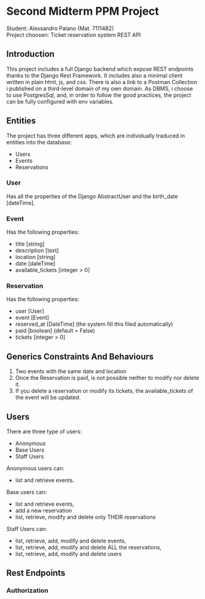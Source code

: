 # Second Midterm PPM Project
Student: Alessandro Palano (Mat. 7111482)  
Project choosen: Ticket reservation system REST API  

## Introduction
This project includes a full Django backend which expose REST endpoints thanks to the Django Rest Framework.
It includes also a minimal client written in plain html, js, and css. There is also a link to a Postman Collection i published 
on a third-level domain of my own domain.
As DBMS, i choose to use PostgresSql, and, in order to follow the good practices, the project can be fully configured with env variables. 

## Entities
The project has three different apps, which are individually traduced in entities into the database:

- Users
- Events
- Reservations

### User
Has all the properties of the Django AbstractUser and the birth_date [dateTime].

### Event
Has the following properties: 
- title [string]
- description [text]
- location [string]
- date [dateTime]
- available_tickets [integer > 0]

### Reservation
Has the following properties:
- user [User]
- event [Event]
- reserved_at [DateTime] (the system fill this filed automatically)
- paid [boolean] (default = False)
- tickets [integer > 0]

## Generics Constraints And Behaviours
1) Two events with the same date and location
2) Once the Reservation is paid, is not possible neither to modify nor delete it.
3) If you delete a reservation or modify its tickets, the available_tickets of the event will be updated.

## Users
There are three type of users:
- Anonymous
- Base Users
- Staff Users

Anonymous users can:
- list and retrieve events.    

Base users can:
- list and retrieve events,
- add a new reservation
- list, retrieve, modify and delete only THEIR reservations  

Staff Users can:
- list, retrieve, add, modify and delete events,
- list, retrieve, add, modify and delete ALL the reservations,
- list, retrieve, add, modify and delete users

## Rest Endpoints

### Authorization

